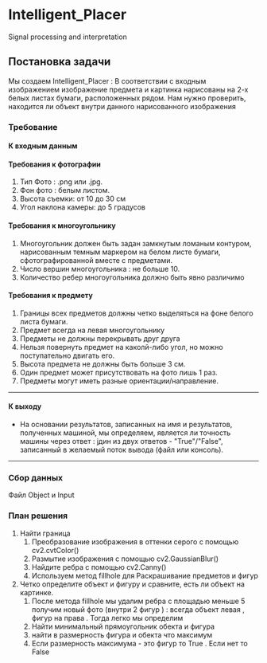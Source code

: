 # Intelligent_Placer
Signal processing and interpretation
## Постановка задачи
Мы создаем Intelligent_Placer :  В соответствии с входным изображением изображение предмета и картинка нарисованы на 2-х белых листах бумаги, расположенных рядом. Нам нужно проверить, находится ли объект внутри данного нарисованного изображения

### Требование 
#### **К входным данным**

#### Требования к фотографии
1. Тип Фото : .png или .jpg.
2. Фон фото : белым листом.
3. Высота съемки: от 10 до 30 см
4. Угол наклона камеры: до 5 градусов
#### Требования к многоугольнику
1. Многоугольник должен быть задан замкнутым ломаным контуром, нарисованным темным маркером на белом листе бумаги, сфотографированной вместе с предметами.
2. Число вершин многоугольника : не больше 10.
3. Количество ребер многоугольника должно быть явно различимо

#### Требования к предмету
1. Границы всех предметов должны четко выделяться на фоне белого листа бумаги.
2. Предмет всегда на левая многоугольнику
3. Предметы не должны перекрывать друг друга
5. Нельзя повернуть предмет на каколй-либо угол, но можно поступательно двигать его.
8. Высота предмета не должны быть больше 3 см.
9. Один предмет может присутствовать на фото лишь 1 раз.
10. Предметы могут иметь разные ориентации/направление.
___
#### **К выходу**

- На основании результатов, записанных на имя и результатов, полученных машиной, мы определяем, является ли точность машины через ответ : jдин из двух ответов - "True"/"False", записанный в желаемый поток вывода (файл или консоль).
___

### Сбор данных
Файл Object и Input
### План решения
1. Найти граница 
   1. Преобразование изображения в оттенки серого с помощью cv2.cvtColor() 
   2. Размытие изображения с помощью cv2.GaussianBlur()
   3. Найдите ребра с помощью cv2.Canny()
   4. Используем метод fillhole для Раскрашивание предметов и фигур
2. Четко определите объект и фигуру и сравните, есть ли объект на картинке.
	1. После метода fillhole мы удалим ребра с площадью меньше 5 получим новый фото (внутри 2 фигур ) : всегда объект левая , фигур на права . Тогда легко мы определим 
	2. Найти минимальный прямоугольник обекта и фигура 
	3. найти в размерность фигура и обекта что максимум 
	4. Если размерность максимума - это фигур то True . Если нет то False
	
 
